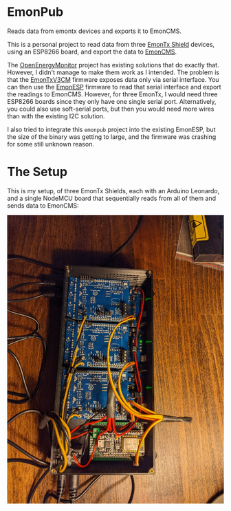 # EmonPub

Reads data from emontx devices and exports it to EmonCMS.

This is a personal project to read data from three [EmonTx
Shield](https://wiki.openenergymonitor.org/index.php/EmonTx_Arduino_Shield)
devices, using an ESP8266 board, and export the data to
[EmonCMS](https://www.emoncms.org).

The [OpenEnergyMonitor](https://www.openenergymonitor.org/) project has existing
solutions that do exactly that. However, I didn't manage to make them work as I
intended. The problem is that the
[EmonTxV3CM](https://github.com/openenergymonitor/EmonTxV3CM) firmware exposes
data only via serial interface. You can then use the
[EmonESP](https://github.com/openenergymonitor/EmonESP) firmware to read that
serial interface and export the readings to EmonCMS.  However, for three EmonTx,
I would need three ESP8266 boards since they only have one single serial port.
Alternatively, you could also use soft-serial ports, but then you would need
more wires than with the existing I2C solution.

I also tried to integrate this `emonpub` project into the existing EmonESP, but
the size of the binary was getting to large, and the firmware was crashing for
some still unknown reason.

# The Setup

This is my setup, of three EmonTx Shields, each with an Arduino Leonardo, and a
single NodeMCU board that sequentially reads from all of them and sends data to
EmonCMS:

![energy_monitor](https://github.com/llpamies/emonpub/blob/main/energy_monitor.jpg?raw=true)
